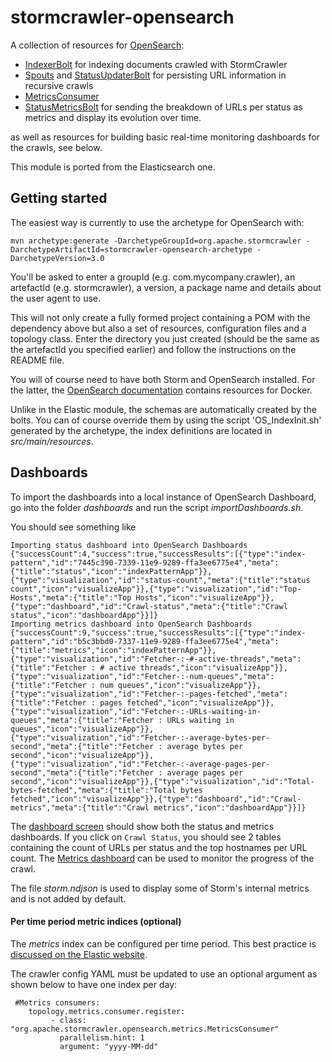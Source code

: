 stormcrawler-opensearch
===========================

A collection of resources for [OpenSearch](https://opensearch.org/):
* [IndexerBolt](https://github.com/apache/incubator-stormcrawler/blob/master/external/opensearch/src/main/java/org/apache/stormcrawler/opensearch/bolt/IndexerBolt.java) for indexing documents crawled with StormCrawler
* [Spouts](https://github.com/apache/incubator-stormcrawler/blob/master/external/opensearch/src/main/java/org/apache/stormcrawler/opensearch/persistence/AggregationSpout.java) and [StatusUpdaterBolt](https://github.com/apache/incubator-stormcrawler/blob/master/external/opensearch/src/main/java/org/apache/stormcrawler/opensearch/persistence/StatusUpdaterBolt.java) for persisting URL information in recursive crawls
* [MetricsConsumer](https://github.com/apache/incubator-stormcrawler/blob/master/external/opensearch/src/main/java/org/apache/stormcrawler/opensearch/metrics/MetricsConsumer.java)
* [StatusMetricsBolt](https://github.com/apache/incubator-stormcrawler/blob/master/external/opensearch/src/main/java/org/apache/stormcrawler/opensearch/metrics/StatusMetricsBolt.java) for sending the breakdown of URLs per status as metrics and display its evolution over time.

as well as resources for building basic real-time monitoring dashboards for the crawls, see below.

This module is ported from the Elasticsearch one.

Getting started
---------------------

The easiest way is currently to use the archetype for OpenSearch with:

`mvn archetype:generate -DarchetypeGroupId=org.apache.stormcrawler -DarchetypeArtifactId=stormcrawler-opensearch-archetype -DarchetypeVersion=3.0`

You'll be asked to enter a groupId (e.g. com.mycompany.crawler), an artefactId (e.g. stormcrawler), a version, a package name and details about the user agent to use.

This will not only create a fully formed project containing a POM with the dependency above but also a set of resources, configuration files and a topology class. Enter the directory you just created (should be the same as the artefactId you specified earlier) and follow the instructions on the README file.

You will of course need to have both Storm and OpenSearch installed. For the latter, the [OpenSearch documentation](https://opensearch.org/docs/latest/install-and-configure/install-opensearch/docker/) contains resources for Docker.

Unlike in the Elastic module, the schemas are automatically created by the bolts. You can of course override them by using the script 'OS_IndexInit.sh' generated by the archetype, the index definitions are located in _src/main/resources_.


Dashboards
---------------------

To import the dashboards into a local instance of OpenSearch Dashboard, go into the folder _dashboards_ and run the script _importDashboards.sh_. 

You should see something like 

```
Importing status dashboard into OpenSearch Dashboards
{"successCount":4,"success":true,"successResults":[{"type":"index-pattern","id":"7445c390-7339-11e9-9289-ffa3ee6775e4","meta":{"title":"status","icon":"indexPatternApp"}},{"type":"visualization","id":"status-count","meta":{"title":"status count","icon":"visualizeApp"}},{"type":"visualization","id":"Top-Hosts","meta":{"title":"Top Hosts","icon":"visualizeApp"}},{"type":"dashboard","id":"Crawl-status","meta":{"title":"Crawl status","icon":"dashboardApp"}}]}
Importing metrics dashboard into OpenSearch Dashboards
{"successCount":9,"success":true,"successResults":[{"type":"index-pattern","id":"b5c3bbd0-7337-11e9-9289-ffa3ee6775e4","meta":{"title":"metrics","icon":"indexPatternApp"}},{"type":"visualization","id":"Fetcher-:-#-active-threads","meta":{"title":"Fetcher : # active threads","icon":"visualizeApp"}},{"type":"visualization","id":"Fetcher-:-num-queues","meta":{"title":"Fetcher : num queues","icon":"visualizeApp"}},{"type":"visualization","id":"Fetcher-:-pages-fetched","meta":{"title":"Fetcher : pages fetched","icon":"visualizeApp"}},{"type":"visualization","id":"Fetcher-:-URLs-waiting-in-queues","meta":{"title":"Fetcher : URLs waiting in queues","icon":"visualizeApp"}},{"type":"visualization","id":"Fetcher-:-average-bytes-per-second","meta":{"title":"Fetcher : average bytes per second","icon":"visualizeApp"}},{"type":"visualization","id":"Fetcher-:-average-pages-per-second","meta":{"title":"Fetcher : average pages per second","icon":"visualizeApp"}},{"type":"visualization","id":"Total-bytes-fetched","meta":{"title":"Total bytes fetched","icon":"visualizeApp"}},{"type":"dashboard","id":"Crawl-metrics","meta":{"title":"Crawl metrics","icon":"dashboardApp"}}]}

```

The [dashboard screen](http://localhost:5601/app/dashboards#/list?_g=(filters:!(),refreshInterval:(pause:!t,value:0),time:(from:now-15m,to:now))) should show both the status and metrics dashboards. If you click on `Crawl Status`, you should see 2 tables containing the count of URLs per status and the top hostnames per URL count.
The [Metrics dashboard](http://localhost:5601/app/dashboards#/view/Crawl-metrics) can be used to monitor the progress of the crawl.

The file _storm.ndjson_ is used to display some of Storm's internal metrics and is not added by default.

#### Per time period metric indices (optional)

The _metrics_ index can be configured per time period. This best practice is [discussed on the Elastic website](https://www.elastic.co/guide/en/elasticsearch/guide/current/time-based.html).

The crawler config YAML must be updated to use an optional argument as shown below to have one index per day:

```
 #Metrics consumers:
    topology.metrics.consumer.register:
         - class: "org.apache.stormcrawler.opensearch.metrics.MetricsConsumer"
           parallelism.hint: 1
           argument: "yyyy-MM-dd"
```








